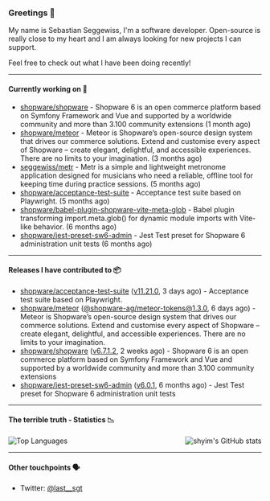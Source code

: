 ### Greetings 👋

My name is Sebastian Seggewiss, I'm a software developer.
Open-source is really close to my heart and I am always looking for new projects I can support.

Feel free to check out what I have been doing recently!

---

#### Currently working on 💪

- [shopware/shopware](https://github.com/shopware/shopware) - Shopware 6 is an open commerce platform based on Symfony Framework and Vue and supported by a worldwide community and more than 3.100 community extensions (1 month ago)
- [shopware/meteor](https://github.com/shopware/meteor) - Meteor is Shopware’s open-source design system that drives our commerce solutions. Extend and customise every aspect of Shopware – create elegant, delightful, and accessible experiences. There are no limits to your imagination. (3 months ago)
- [seggewiss/metr](https://github.com/seggewiss/metr) - Metr is a simple and lightweight metronome application designed for musicians who need a reliable, offline tool for keeping time during practice sessions. (5 months ago)
- [shopware/acceptance-test-suite](https://github.com/shopware/acceptance-test-suite) - Acceptance test suite based on Playwright. (5 months ago)
- [shopware/babel-plugin-shopware-vite-meta-glob](https://github.com/shopware/babel-plugin-shopware-vite-meta-glob) - Babel plugin transforming import.meta.glob() for dynamic module imports with Vite-like behavior. (6 months ago)
- [shopware/jest-preset-sw6-admin](https://github.com/shopware/jest-preset-sw6-admin) - Jest Test preset for Shopware 6 administration unit tests (6 months ago)

---

#### Releases I have contributed to 📦

- [shopware/acceptance-test-suite](https://github.com/shopware/acceptance-test-suite) ([v11.21.0](https://github.com/shopware/acceptance-test-suite/releases/tag/v11.21.0), 3 days ago) - Acceptance test suite based on Playwright.
- [shopware/meteor](https://github.com/shopware/meteor) ([@shopware-ag/meteor-tokens@1.3.0](https://github.com/shopware/meteor/releases/tag/%40shopware-ag/meteor-tokens%401.3.0), 6 days ago) - Meteor is Shopware’s open-source design system that drives our commerce solutions. Extend and customise every aspect of Shopware – create elegant, delightful, and accessible experiences. There are no limits to your imagination.
- [shopware/shopware](https://github.com/shopware/shopware) ([v6.7.1.2](https://github.com/shopware/shopware/releases/tag/v6.7.1.2), 2 weeks ago) - Shopware 6 is an open commerce platform based on Symfony Framework and Vue and supported by a worldwide community and more than 3.100 community extensions
- [shopware/jest-preset-sw6-admin](https://github.com/shopware/jest-preset-sw6-admin) ([v6.0.1](https://github.com/shopware/jest-preset-sw6-admin/releases/tag/v6.0.1), 6 months ago) - Jest Test preset for Shopware 6 administration unit tests

---

#### The terrible truth - Statistics 📉

<img align="right" alt="shyim's GitHub stats" src="https://github-readme-stats.vercel.app/api?username=seggewiss&count_private=1&show_icons=true&" />

![Top Languages](https://github-readme-stats.vercel.app/api/top-langs/?username=seggewiss)

---

#### Other touchpoints 🗣

- Twitter: [@last__sgt](https://twitter.com/last__sgt)
